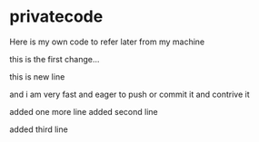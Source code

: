 # privatecode
Here is my own code to refer later from my machine



this is the first change... 

this is new line

and i am very fast and eager to push or commit it and contrive it

added one more line
added second line

added third line